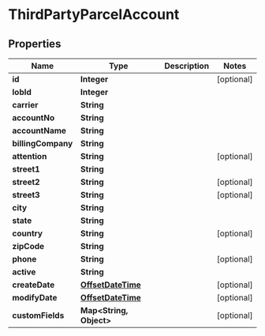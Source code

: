 
# ThirdPartyParcelAccount

## Properties
Name | Type | Description | Notes
------------ | ------------- | ------------- | -------------
**id** | **Integer** |  |  [optional]
**lobId** | **Integer** |  | 
**carrier** | **String** |  | 
**accountNo** | **String** |  | 
**accountName** | **String** |  | 
**billingCompany** | **String** |  | 
**attention** | **String** |  |  [optional]
**street1** | **String** |  | 
**street2** | **String** |  |  [optional]
**street3** | **String** |  |  [optional]
**city** | **String** |  | 
**state** | **String** |  | 
**country** | **String** |  |  [optional]
**zipCode** | **String** |  | 
**phone** | **String** |  |  [optional]
**active** | **String** |  | 
**createDate** | [**OffsetDateTime**](OffsetDateTime.md) |  |  [optional]
**modifyDate** | [**OffsetDateTime**](OffsetDateTime.md) |  |  [optional]
**customFields** | **Map&lt;String, Object&gt;** |  |  [optional]



